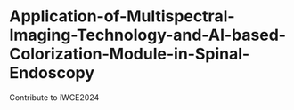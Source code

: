 # Application-of-Multispectral-Imaging-Technology-and-AI-based-Colorization-Module-in-Spinal-Endoscopy
Contribute to iWCE2024
